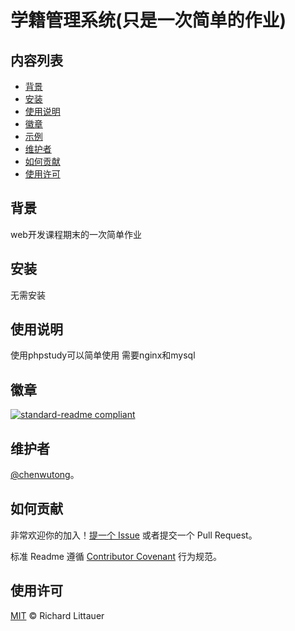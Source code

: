 # 学籍管理系统(只是一次简单的作业)
## 内容列表

- [背景](#背景)
- [安装](#安装)
- [使用说明](#使用说明)
- [徽章](#徽章)
- [示例](#示例)
- [维护者](#维护者)
- [如何贡献](#如何贡献)
- [使用许可](#使用许可)
## 背景

web开发课程期末的一次简单作业

## 安装

无需安装

## 使用说明

使用phpstudy可以简单使用 需要nginx和mysql

## 徽章

[![standard-readme compliant](https://img.shields.io/badge/readme%20style-standard-brightgreen.svg?style=flat-square)](https://github.com/RichardLitt/standard-readme)

## 维护者

[@chenwutong](https://github.com/chenwutong)。

## 如何贡献

非常欢迎你的加入！[提一个 Issue](https://github.com/RichardLitt/standard-readme/issues/new) 或者提交一个 Pull Request。

标准 Readme 遵循 [Contributor Covenant](http://contributor-covenant.org/version/1/3/0/) 行为规范。

## 使用许可

[MIT](LICENSE) © Richard Littauer
